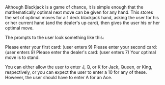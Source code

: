 Although Blackjack is a game of chance, it is simple enough that the mathematically optimal next move can be given for any hand. This stores the set of optimal moves for a 1 deck blackjack hand, asking the user for his or her current hand (and the dealer's up card), then gives the user his or her optimal move.

The prompts to the user look something like this:

Please enter your first card:
(user enters 9)
Please enter your second card:
(user enters 9)
Please enter the dealer's card:
(user enters 7)
Your optimal move is to stand.

You can either allow the user to enter J, Q, or K for Jack, Queen, or King, respectively, or you can expect the user to enter a 10 for any of these. However, the user should have to enter A for an Ace.
